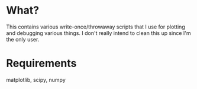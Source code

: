 # What?

This contains various write-once/throwaway scripts that I use for plotting and debugging various things.
I don't really intend to clean this up since I'm the only user.

# Requirements

matplotlib, scipy, numpy